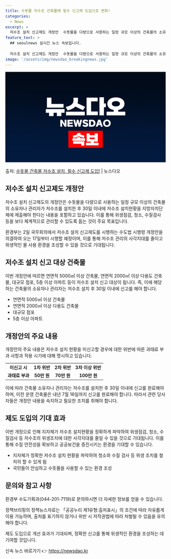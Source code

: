 ```yaml
---
title: 수돗물 저수조 건축물에 필수 신고제 도입으로 변화!
categories:
  - News
excerpt: >
  저수조 설치 신고제도 개정안  수돗물을 다량으로 사용하는 일정 규모 이상의 건축물의 소유자나 관리자는 저수조…
feature_text: >
  ## seoulnews 실시간 뉴스 속보입니다.

  저수조 설치 신고제도 개정안  수돗물을 다량으로 사용하는 일정 규모 이상의 건축물의 소유자나 관리자는 저수조…
image: '/assets/img/newsdao_breakingnews.jpg'
---
```


![뉴스다오 속보](/assets/img/newsdao_breakingnews.jpg)

<p>출처: <a href="https://newsdao.kr/4559" rel="dofollow">수돗물 건축물 저수조 설치, 필수 신고제 도입!</a> | 뉴스다오</p>

<h2 data-ke-size="size26">저수조 설치 신고제도 개정안</h2>
저수조 설치 신고제도의 개정안은 수돗물을 다량으로 사용하는 일정 규모 이상의 건축물의 소유자나 관리자가 저수조를 설치한 후 30일 이내에 저수조 설치현황을 지방자치단체에 제출해야 한다는 내용을 포함하고 있습니다. 이를 통해 위생점검, 청소, 수질검사 등을 보다 체계적으로 관리할 수 있도록 돕는 것이 주요 목표입니다.

<p data-ke-size="size16">환경부는 2일 국무회의에서 저수조 설치 신고제도를 시행하는 수도법 시행령 개정안을 의결하여 오는 17일부터 시행할 예정이며, 이를 통해 저수조 관리의 사각지대를 줄이고 위생적인 물 사용 환경을 조성할 수 있을 것으로 기대됩니다.</p>

<h2 data-ke-size="size26">저수조 설치 신고 대상 건축물</h2>
이번 개정안에 따르면 연면적 5000㎡ 이상 건축물, 연면적 2000㎡ 이상 다용도 건축물, 대규모 점포, 5층 이상 아파트 등이 저수조 설치 신고 대상이 됩니다. 즉, 이에 해당하는 건축물의 소유자나 관리자는 저수조 설치 후 30일 이내에 신고를 해야 합니다.

<ul>
    <li>연면적 5000㎡ 이상 건축물</li>
    <li>연면적 2000㎡ 이상 다용도 건축물</li>
    <li>대규모 점포</li>
    <li>5층 이상 아파트</li>
</ul>

<h2 data-ke-size="size26">개정안의 주요 내용</h2>
개정안의 주요 내용은 저수조 설치 현황을 미신고할 경우에 대한 위반에 따른 과태료 부과 사항과 적용 시기에 대해 명시하고 있습니다.

<table>
    <tr>
        <td style="text-align: center; height: 17px;"><b>미신고 시</b></td>
        <td style="text-align: center; height: 17px;"><b>1차 위반</b></td>
        <td style="text-align: center; height: 17px;"><b>2차 위반</b></td>
        <td style="text-align: center; height: 17px;"><b>3차 이상 위반</b></td>
    </tr>
    <tr>
        <td style="text-align: center; height: 17px;"><b>과태료 부과</b></td>
        <td style="text-align: center; height: 17px;"><b>50만 원</b></td>
        <td style="text-align: center; height: 17px;"><b>70만 원</b></td>
        <td style="text-align: center; height: 17px;"><b>100만 원</b></td>
    </tr>
</table>

<p data-ke-size="size16">이에 따라 건축물 소유자나 관리자는 저수조를 설치한 후 30일 이내에 신고를 완료해야 하며, 이전 운영 건축물은 내년 7월 16일까지 신고를 완료해야 합니다. 따라서 관련 당사자들은 개정안 내용을 숙지하고 필요한 조치를 취해야 합니다.</p>

<h2 data-ke-size="size26">제도 도입의 기대 효과</h2>
이번 개정으로 인해 지자체가 저수조 설치현황을 정확하게 파악하여 위생점검, 청소, 수질검사 등 저수조의 위생조치에 대한 사각지대를 줄일 수 있을 것으로 기대됩니다. 이를 통해 수질 안전성을 확보하고 공공보건을 증진시키는 환경을 기대할 수 있습니다.

<ul>
    <li>지자체가 정확한 저수조 설치 현황을 파악하여 청소와 수질 검사 등 위생 조치를 철저히 할 수 있게 됨</li>
    <li>국민들이 안심하고 수돗물을 사용할 수 있는 환경 조성</li>
</ul>

<h2 data-ke-size="size26">문의와 참고 사항</h2>
환경부 수도기획과(044-201-7119)로 문의하시면 더 자세한 정보를 얻을 수 있습니다. 

<p data-ke-size="size16">정책브리핑의 정책뉴스자료는 「공공누리 제1유형:출처표시」의 조건에 따라 자유롭게 이용 가능하며, 출처를 표기하지 않거나 위반 시 저작권법에 따라 처벌될 수 있음을 유의해야 합니다.</p>

제도 도입으로 개선 효과가 기대되며, 정확한 신고를 통해 위생적인 환경을 조성하는 데 기여할 것입니다.
 

신속 뉴스 바로가기 👉 <a href="https://newsdao.kr" rel="dofollow">https://newsdao.kr</a>



